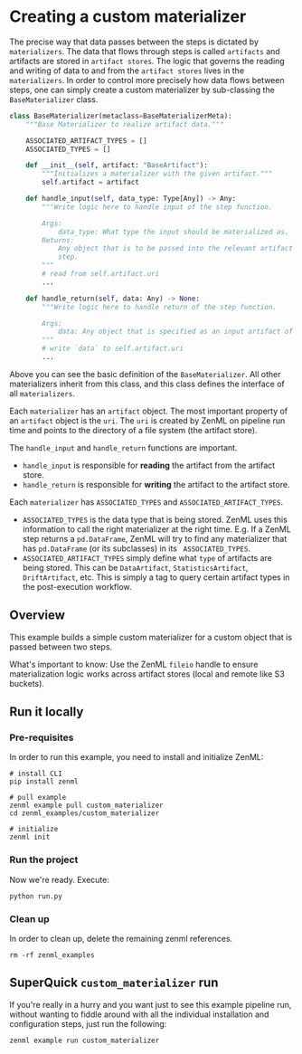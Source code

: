 # Creating a custom materializer

The precise way that data passes between the steps is dictated by `materializers`. The data that flows through steps 
is called `artifacts` and artifacts are stored in `artifact stores`. The logic that governs the reading and writing of 
data to and from the `artifact stores` lives in the `materializers`. In order to control more precisely how data 
flows between steps, one can simply create a custom materializer by sub-classing the `BaseMaterializer` class.

```python
class BaseMaterializer(metaclass=BaseMaterializerMeta):
    """Base Materializer to realize artifact data."""

    ASSOCIATED_ARTIFACT_TYPES = []
    ASSOCIATED_TYPES = []

    def __init__(self, artifact: "BaseArtifact"):
        """Initializes a materializer with the given artifact."""
        self.artifact = artifact

    def handle_input(self, data_type: Type[Any]) -> Any:
        """Write logic here to handle input of the step function.

        Args:
            data_type: What type the input should be materialized as.
        Returns:
            Any object that is to be passed into the relevant artifact in the
            step.
        """
        # read from self.artifact.uri
        ...

    def handle_return(self, data: Any) -> None:
        """Write logic here to handle return of the step function.

        Args:
            data: Any object that is specified as an input artifact of the step.
        """
        # write `data` to self.artifact.uri
        ...
```

Above you can see the basic definition of the `BaseMaterializer`. All other materializers inherit from this class, and 
this class defines the interface of all `materializers`. 

Each `materializer` has an `artifact` object. The most important property of an `artifact` object is the `uri`. The 
`uri` is created by ZenML on pipeline run time and points to the directory of a file system (the artifact store).

The `handle_input` and `handle_return` functions are important. 

- `handle_input` is responsible for **reading** the artifact from the artifact store.
- `handle_return` is responsible for **writing** the artifact to the artifact store.

Each `materializer` has `ASSOCIATED_TYPES` and `ASSOCIATED_ARTIFACT_TYPES`.

- `ASSOCIATED_TYPES` is the data type that is being stored. ZenML uses this information to call the right materializer 
at the right time. E.g. If a ZenML step returns a `pd.DataFrame`, ZenML will try to find any materializer that has 
`pd.DataFrame` (or its subclasses) in its ` ASSOCIATED_TYPES`.
- `ASSOCIATED_ARTIFACT_TYPES` simply define what `type` of artifacts are being stored. This can be `DataArtifact`, 
`StatisticsArtifact`, `DriftArtifact`, etc. This is simply a tag to query certain artifact types in the post-execution 
workflow.


## Overview

This example builds a simple custom materializer for a custom object that is passed between two steps.

What's important to know: Use the ZenML `fileio` handle to ensure materialization logic works across artifact stores 
(local and remote like S3 buckets).

## Run it locally

### Pre-requisites
In order to run this example, you need to install and initialize ZenML:

```shell
# install CLI
pip install zenml

# pull example
zenml example pull custom_materializer
cd zenml_examples/custom_materializer

# initialize
zenml init
```

### Run the project
Now we're ready. Execute:

```shell
python run.py
```

### Clean up
In order to clean up, delete the remaining zenml references.

```shell
rm -rf zenml_examples
```

## SuperQuick `custom_materializer` run

If you're really in a hurry and you want just to see this example pipeline run,
without wanting to fiddle around with all the individual installation and
configuration steps, just run the following:

```shell
zenml example run custom_materializer
```